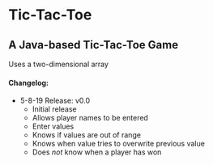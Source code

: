 # Tic-Tac-Toe
A Java-based Tic-Tac-Toe Game
----------------------------------------------------------------------------------------------------------------------------------------
Uses a two-dimensional array

#### Changelog:
- 5-8-19 Release: v0.0
  - Initial release
  - Allows player names to be entered
  - Enter values
  - Knows if values are out of range
  - Knows when value tries to overwrite previous value
  - Does *not* know when a player has won
